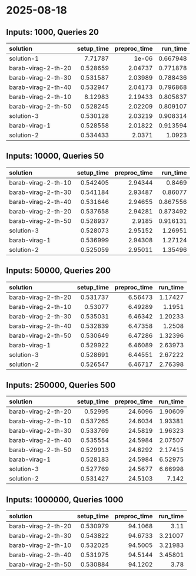 # 2025-08-18

## Inputs: 1000, Queries 20

| solution            |   setup_time |   preproc_time |   run_time |
|:--------------------|-------------:|---------------:|-----------:|
| solution-1          |     7.71787  |        1e-06   |   0.667948 |
| barab-virag-2-th-20 |     0.528659 |        2.04737 |   0.771878 |
| barab-virag-2-th-30 |     0.531587 |        2.03989 |   0.788436 |
| barab-virag-2-th-40 |     0.532947 |        2.04173 |   0.796868 |
| barab-virag-2-th-10 |     8.12983  |        2.19433 |   0.805837 |
| barab-virag-2-th-50 |     0.528245 |        2.02209 |   0.809107 |
| solution-3          |     0.530128 |        2.03219 |   0.908314 |
| barab-virag-1       |     0.528558 |        2.01822 |   0.913594 |
| solution-2          |     0.534433 |        2.0371  |   1.0923   |

## Inputs: 10000, Queries 50

| solution            |   setup_time |   preproc_time |   run_time |
|:--------------------|-------------:|---------------:|-----------:|
| barab-virag-2-th-10 |     0.542405 |        2.94344 |   0.8469   |
| barab-virag-2-th-30 |     0.541184 |        2.93487 |   0.86077  |
| barab-virag-2-th-40 |     0.531646 |        2.94655 |   0.867556 |
| barab-virag-2-th-20 |     0.537658 |        2.94281 |   0.873492 |
| barab-virag-2-th-50 |     0.528937 |        2.9185  |   0.916131 |
| solution-3          |     0.528073 |        2.95152 |   1.26951  |
| barab-virag-1       |     0.536999 |        2.94308 |   1.27124  |
| solution-2          |     0.525059 |        2.95011 |   1.35496  |

## Inputs: 50000, Queries 200

| solution            |   setup_time |   preproc_time |   run_time |
|:--------------------|-------------:|---------------:|-----------:|
| barab-virag-2-th-20 |     0.531737 |        6.56473 |    1.17427 |
| barab-virag-2-th-10 |     0.53077  |        6.49289 |    1.1951  |
| barab-virag-2-th-30 |     0.535031 |        6.46342 |    1.20233 |
| barab-virag-2-th-40 |     0.532839 |        6.47358 |    1.2508  |
| barab-virag-2-th-50 |     0.530649 |        6.47286 |    1.32396 |
| barab-virag-1       |     0.529922 |        6.46089 |    2.63973 |
| solution-3          |     0.528691 |        6.44551 |    2.67222 |
| solution-2          |     0.526547 |        6.46717 |    2.76398 |

## Inputs: 250000, Queries 500

| solution            |   setup_time |   preproc_time |   run_time |
|:--------------------|-------------:|---------------:|-----------:|
| barab-virag-2-th-20 |     0.52995  |        24.6096 |    1.90609 |
| barab-virag-2-th-10 |     0.537265 |        24.6034 |    1.93381 |
| barab-virag-2-th-30 |     0.533769 |        24.5819 |    1.96323 |
| barab-virag-2-th-40 |     0.535554 |        24.5984 |    2.07507 |
| barab-virag-2-th-50 |     0.529913 |        24.6292 |    2.17415 |
| barab-virag-1       |     0.528183 |        24.5984 |    6.52975 |
| solution-3          |     0.527769 |        24.5677 |    6.66998 |
| solution-2          |     0.531427 |        24.5103 |    7.142   |

## Inputs: 1000000, Queries 1000

| solution            |   setup_time |   preproc_time |   run_time |
|:--------------------|-------------:|---------------:|-----------:|
| barab-virag-2-th-20 |     0.530979 |        94.1068 |    3.11    |
| barab-virag-2-th-30 |     0.543822 |        94.6733 |    3.21007 |
| barab-virag-2-th-10 |     0.532025 |        94.5005 |    3.21983 |
| barab-virag-2-th-40 |     0.531975 |        94.5144 |    3.45801 |
| barab-virag-2-th-50 |     0.530884 |        94.1202 |    3.78    |